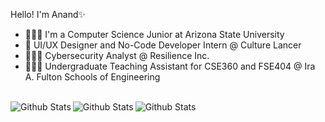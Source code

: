 Hello! I'm Anand✨
- 👨🏻‍🎓 I'm a Computer Science Junior at Arizona State University
- 🎨 UI/UX Designer and No-Code Developer Intern @ Culture Lancer
- 🧑🏻‍💻 Cybersecurity Analyst @ Resilience Inc. 
- 🧑🏻‍🏫 Undergraduate Teaching Assistant for CSE360 and FSE404 @ Ira A. Fulton Schools of Engineering
<br> 

<img align="left" alt="Github Stats" src="https://github-readme-stats.vercel.app/api?username=amishr87&show_icons=true&hide_border=false&theme=dark&border_radius=20">

<img align="left" alt="Github Stats" src="https://github-readme-stats.vercel.app/api/top-langs/?username=amishr87&layout=compact&langs_count=6&hide=html&theme=dark&border_radius=20">

<img align="left" alt="Github Stats" src="https://github-readme-stats.vercel.app/api/top-langs/?username=amishr87&layout=donut&langs_count=6&hide=html&theme=dark&border_radius=20">
<!---
[![Top Langs](https://github-readme-stats.vercel.app/api/top-langs/?username=amishr87&layout=donut)](https://github.com/amishr87/github-readme-stats)

amishr87/amishr87 is a ✨ special ✨ repository because its `README.md` (this file) appears on your GitHub profile.
You can click the Preview link to take a look at your changes.
--->
